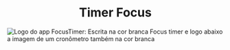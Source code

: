 # <h1 align="center">Timer Focus</h1>
![Logo do app FocusTimer: Escrita na cor branca Focus timer e logo abaixo a imagem de um cronômetro também na cor branca](https://user-images.githubusercontent.com/25981766/226638722-68288cd8-9d56-44f9-a307-1c330ab12142.png)
